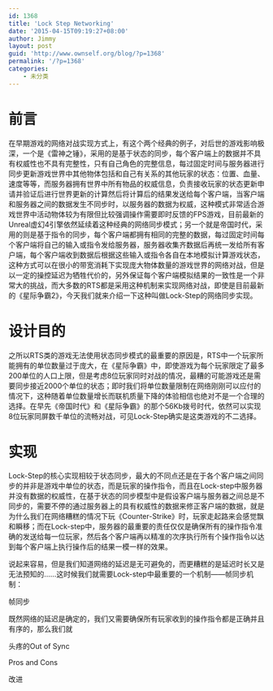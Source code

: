 ```yaml
---
id: 1368
title: 'Lock Step Networking'
date: '2015-04-15T09:19:27+08:00'
author: Jimmy
layout: post
guid: 'http://www.ownself.org/blog/?p=1368'
permalink: '/?p=1368'
categories:
    - 未分类
---
```


# 前言

在早期游戏的网络对战实现方式上，有这个两个经典的例子，对后世的游戏影响极深，一个是《雷神之锤》，采用的是基于状态的同步，每个客户端上的数据并不具有权威性也不具有完整性，只有自己角色的完整信息，每过固定时间与服务器进行同步更新游戏世界中其他物体包括和自己有关系的其他玩家的状态：位置、血量、速度等等，而服务器拥有世界中所有物品的权威信息，负责接收玩家的状态更新申请并验证后进行世界更新的计算然后将计算后的结果发送给每个客户端，当客户端和服务器之间的数据发生不同步时，以服务器的数据为权威，这种模式非常适合游戏世界中活动物体较为有限但比较强调操作需要即时反馈的FPS游戏，目前最新的Unreal虚幻4引擎依然延续着这种经典的网络同步模式；另一个就是帝国时代，采用的则是基于指令的同步，每个客户端都拥有相同的完整的数据，每过固定时间每个客户端将自己的输入或指令发给服务器，服务器收集齐数据后再统一发给所有客户端，每个客户端收到数据后根据这些输入或指令各自在本地模拟计算游戏状态，这种方式可以在很小的带宽消耗下实现庞大物体数量的游戏世界的网络对战，但是以一定的操控延迟为牺牲代价的，另外保证每个客户端模拟结果的一致性是一个非常大的挑战，而大多数的RTS都是采用这种机制来实现网络对战，即使是目前最新的《星际争霸2》，今天我们就来介绍一下这种叫做Lock-Step的网络同步实现。

# 设计目的

之所以RTS类的游戏无法使用状态同步模式的最重要的原因是，RTS中一个玩家所能拥有的单位数量过于庞大，在《星际争霸》中，即使游戏为每个玩家限定了最多200单位的人口上限，但是考虑8位玩家同时对战的情况，最糟的可能游戏还是需要同步接近2000个单位的状态；即时我们将单位数量限制在网络刚刚可以应付的情况下，这种随着单位数量增长而联机质量下降的体验相信也绝对不是一个合理的选择。在早先《帝国时代》和《星际争霸》的那个56Kb拨号时代，依然可以实现8位玩家同屏数千单位的流畅对战，可见Lock-Step确实是这类游戏的不二选择。

# 实现

Lock-Step的核心实现相较于状态同步，最大的不同点还是在于各个客户端之间同步的并非是游戏中单位的状态，而是玩家的操作指令，而且在Lock-step中服务器并没有数据的权威性，在基于状态的同步模型中是假设客户端与服务器之间总是不同步的，需要不停的通过服务器上的具有权威性的数据来修正客户端的数据，就是为什么我们在网络糟糕的情况下玩《Counter-Strike》时，玩家走起路来会感觉飘和瞬移；而在Lock-step中，服务器的最重要的责任仅仅是确保所有的操作指令准确的发送给每一位玩家，然后各个客户端再以精准的次序执行所有个操作指令以达到每个客户端上执行操作后的结果一模一样的效果。

说起来容易，但是我们知道网络的延迟是无可避免的，而更糟糕的是延迟时长又是无法预知的……这时候我们就需要Lock-step中最重要的一个机制——帧同步机制：

帧同步

既然网络的延迟是确定的，我们又需要确保所有玩家收到的操作指令都是正确并且有序的，那么我们就

头疼的Out of Sync

Pros and Cons

改进